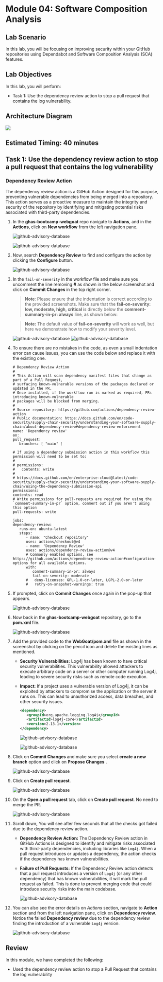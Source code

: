 # Module 04: Software Composition Analysis

## Lab Scenario

In this lab, you will be focusing on improving security within your GitHub repositories using Dependabot and Software Composition Analysis (SCA) features.

## Lab Objectives

In this lab, you will perform:

- Task 1: Use the dependency review action to stop a pull request that contains the log vulnerability. 

## Architecture Diagram

![](../images/arch6.PNG)

## Estimated Timing: 40 minutes

## Task 1: Use the dependency review action to stop a pull request that contains the log vulnerability

### Dependency Review Action

The dependency review action is a GitHub Action designed for this purpose, preventing vulnerable dependencies from being merged into a repository. This action serves as a proactive measure to maintain the integrity and security of the repository by identifying and mitigating potential risks associated with third-party dependencies.

1. In the **ghas-bootcamp-webgoat** repo navigate to **Actions**, and in the **Actions**, click on **New workflow** from the left navigation pane.

   ![github-advisory-database](../images/g2.1.png)

   ![github-advisory-database](../images/g3atz.png)
 
1. Now, search **Dependency Review** to find and configure the action by clicking the **Configure** button.
   
   ![github-advisory-database](../images/g4.png)

1. In the  `fail-on-severity` in the workflow file and make sure you uncomment the line removing **#** as shown in the below screenshot and click on **Commit Changes** in the top right corner.

   >**Note**: Please ensure that the indentation is correct according to the provided screenshots. Make sure that the **fail-on-severity: low, moderate, high, critical** is directly below the **comment-summary-in-pr: always** line, as shown below:

   >**Note:** The default value of **fail-on-severity** will work as well, but here we demonstrate how to modify your severity level.

   ![github-advisory-database](../images/g7at.png)
   ![github-advisory-database](../images/uncmtat.png)

1. To ensure there are no mistakes in the code, as even a small indentation error can cause issues, you can use the code below and replace it with the existing one.

   ```
   # Dependency Review Action
   #
   # This Action will scan dependency manifest files that change as part of a Pull Request,
   # surfacing known-vulnerable versions of the packages declared or updated in the PR.
   # Once installed, if the workflow run is marked as required, PRs introducing known-vulnerable
   # packages will be blocked from merging.
   #
   # Source repository: https://github.com/actions/dependency-review-action
   # Public documentation: https://docs.github.com/en/code-security/supply-chain-security/understanding-your-software-supply-chain/about-dependency-review#dependency-review-enforcement
   name: 'Dependency review'
   on:
   pull_request:
      branches: [ "main" ]

   # If using a dependency submission action in this workflow this permission will need to be set to:
   #
   # permissions:
   #   contents: write
   #
   # https://docs.github.com/en/enterprise-cloud@latest/code-security/supply-chain-security/understanding-your-software-supply-chain/using-the-dependency-submission-api
   permissions:
   contents: read
   # Write permissions for pull-requests are required for using the `comment-summary-in-pr` option, comment out if you aren't using this option
   pull-requests: write

   jobs:
   dependency-review:
      runs-on: ubuntu-latest
      steps:
         - name: 'Checkout repository'
         uses: actions/checkout@v4
         - name: 'Dependency Review'
         uses: actions/dependency-review-action@v4
         # Commonly enabled options, see https://github.com/actions/dependency-review-action#configuration-options for all available options.
         with:
            comment-summary-in-pr: always
            fail-on-severity: moderate
         #   deny-licenses: GPL-1.0-or-later, LGPL-2.0-or-later
         #   retry-on-snapshot-warnings: true

   ```

1. If prompted, click on **Commit Changes** once again in the pop-up that appears.

   ![github-advisory-database](../images/g8.png)

1. Now back in the **ghas-bootcamp-webgoat** repository, go to the **pom.xml** file.

   ![github-advisory-database](../images/g9.png)
   
1. Add the provided code to the **WebGoat/pom.xml** file as shown in the screenshot by clicking on the pencil icon and delete the existing lines as mentioned.

   - **Security Vulnerabilities:** Log4j has been known to have critical security vulnerabilities. This vulnerability allowed attackers to execute arbitrary code on a server or other computer running Log4j, leading to severe security risks such as remote code execution.

   - **Impact:** If a project uses a vulnerable version of Log4j, it can be exploited by attackers to compromise the application or the server it runs on. This can lead to unauthorized access, data breaches, and other security issues. 

		```xml
		<dependency>
		   <groupId>org.apache.logging.log4j</groupId>
		   <artifactId>log4j-core</artifactId>
		   <version>2.13.1</version>
		</dependency>
		```

      ![github-advisory-database](../images/gx2at.png)

      ![github-advisory-database](../images/gx2.png)

1. Click on **Commit Changes** and make sure you select **create a new branch** option and click on **Propose Changes** .

   ![github-advisory-database](../images/proposechanges.png)

1. Click on **Create pull request**. 

   ![github-advisory-database](../images/createpr.png)

1. On the **Open a pull request** tab, click on **Create pull request**. No need to merge the PR.   

   ![github-advisory-database](../images/sec-3.png)

1. Scroll down, You will see after few seconds that all the checks got failed due to the dependency review action.

   - **Dependency Review Action:** The Dependency Review action in GitHub Actions is designed to identify and mitigate risks associated with third-party dependencies, including libraries like `Log4j`. When a pull request introduces or updates a dependency, the action checks if the dependency has known vulnerabilities.

   - **Failure of Pull Requests:** If the Dependency Review action detects that a pull request introduces a version of `Log4j` (or any other dependency) that has known vulnerabilities, it will mark the pull request as failed. This is done to prevent merging code that could introduce security risks into the main codebase.

      ![github-advisory-database](../images/prfaila.png)

1. You can also see the error details on *Actions* section, navigate to **Action** section and from the left navigation pane, click on **Dependency review**. Notice the failed **Dependency review** due to the dependency review finding the introduction of a vulnerable `Log4j` version.

   ![github-advisory-database](../images/gx1a.png)

## Review

In this module, we have completed the following:
-  Used the dependency review action to stop a Pull Request that contains the log vulnerability
